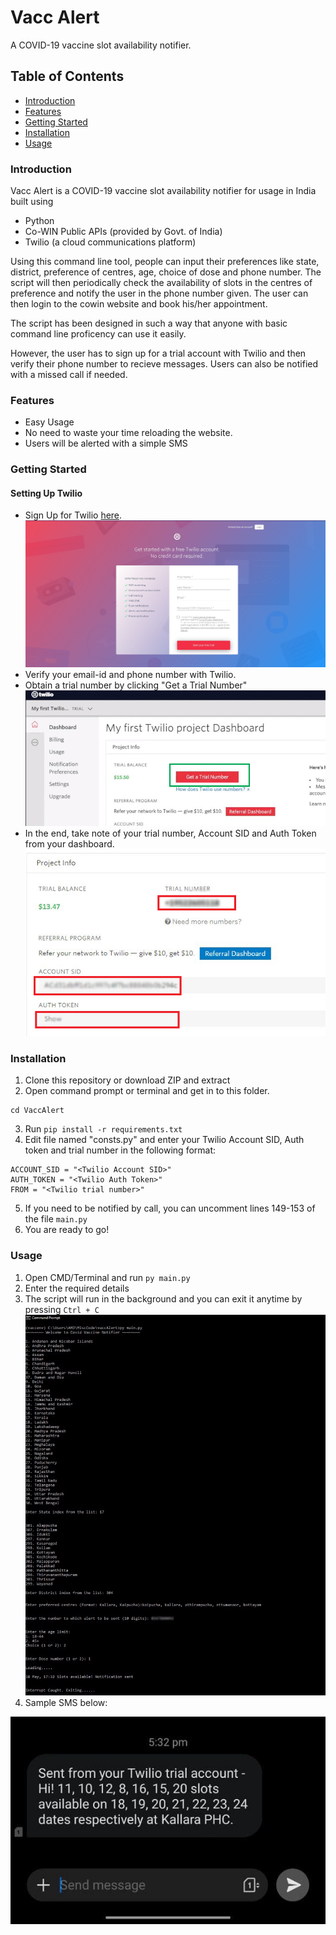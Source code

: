 # Vacc Alert

A COVID-19 vaccine slot availability notifier.

## Table of Contents

- [Introduction](#introduction)
- [Features](#features)
- [Getting Started](#getting-started)
- [Installation](#installation)
- [Usage](#usage)

### Introduction
 Vacc Alert is a COVID-19 vaccine slot availability notifier for usage in India built using
 * Python
 * Co-WIN Public APIs (provided by Govt. of India) 
 * Twilio (a cloud communications platform)

 Using this command line tool, people can input their preferences like state, district, preference of centres, age, choice of dose and phone number. The script will then periodically check the availability of slots in the centres of preference and notify the user in the phone number given. The user can then login to the cowin website and book his/her appointment. 

 The script has been designed in such a way that anyone with basic command line proficency can use it easily.

 However, the user has to sign up for a trial account with Twilio and then verify their phone number to recieve messages. Users can also be notified with a missed call if needed.

### Features
* Easy Usage
* No need to waste your time reloading the website.
* Users will be alerted with a simple SMS

### Getting Started

#### Setting Up Twilio
* Sign Up for Twilio [here](https://www.twilio.com/try-twilio).
![Sign Up](https://github.com/ajktym94/VaccAlert/blob/images/img/1_signup.jpg?raw=true)
* Verify your email-id and phone number with Twilio.
* Obtain a trial number by clicking "Get a Trial Number"
![Trial Number](https://github.com/ajktym94/VaccAlert/blob/images/img/2_trial_number.jpg?raw=true)
* In the end, take note of your trial number, Account SID and Auth Token from your dashboard.
![Take note](https://github.com/ajktym94/VaccAlert/blob/images/img/dashboard.jpg?raw=true)

### Installation

1. Clone this repository or download ZIP and extract
2. Open command prompt or terminal and get in to this folder.
```
cd VaccAlert
```
3. Run  ```pip install -r requirements.txt```
4. Edit file named "consts.py" and enter your Twilio Account SID, Auth token and trial number in the following format:
```
ACCOUNT_SID = "<Twilio Account SID>"
AUTH_TOKEN = "<Twilio Auth Token>"
FROM = "<Twilio trial number>"
```
5. If you need to be notified by call, you can uncomment lines 149-153 of the file ```main.py```
5. You are ready to go! 


### Usage

1. Open CMD/Terminal and run ```py main.py```
2. Enter the required details
3. The script will run in the background and you can exit it anytime by pressing ```Ctrl + C```
![Usage](https://github.com/ajktym94/VaccAlert/blob/images/img/usage.jpg?raw=true)
4. Sample SMS below:

![Message](https://github.com/ajktym94/VaccAlert/blob/images/img/msg.jpg?raw=true)